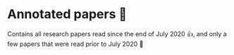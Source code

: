 # Annotated papers :notebook_with_decorative_cover:
Contains all research papers read since the end of July 2020 :+1:, and only a few papers that were read prior to July 2020 :seedling:
